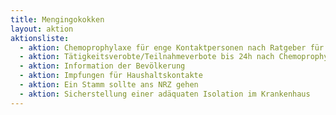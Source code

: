 ```yaml
---
title: Mengingokokken
layout: aktion
aktionsliste:
  - aktion: Chemoprophylaxe für enge Kontaktpersonen nach Ratgeber für Ärzte Definition
  - aktion: Tätigkeitsverobte/Teilnahmeverbote bis 24h nach Chemoprophylaxe
  - aktion: Information der Bevölkerung
  - aktion: Impfungen für Haushaltskontakte
  - aktion: Ein Stamm sollte ans NRZ gehen
  - aktion: Sicherstellung einer adäquaten Isolation im Krankenhaus
---
```

